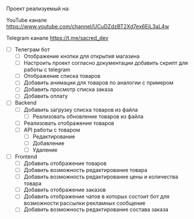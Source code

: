 Проект реализуемый на:

YouTube канале https://www.youtube.com/channel/UCuDZdzBT2Xd7ex6EjL3aL4w

Telegram канале https://t.me/sacred_dev

- [ ] Телеграм бот
  - [ ] Отображение кнопки для открытия магазина
  - [ ] Настроить проект согласно документации добавить скрипт для работы с telegram
  - [ ] Отображение списка товаров
  - [ ] Добавить анимации для товаров по аналогии с примером
  - [ ] Добавить просмотр списка заказа
  - [ ] Добавить оплату
- [ ] Backend
  - [ ] Добавить загрузку списка товаров из файла
    - [ ] Реализовать обновление товаров из файла
  - [ ] Реализовать отображение товаров
  - [ ] API работы с товаром
    - [ ] Редактирование
    - [ ] Добавление
    - [ ] Удаление
- [ ] Frontend
  - [ ] Добавить отображение товаров
  - [ ] Добавить возможность редактирование товара
  - [ ] Добавить возможность редактирование цены и количества товара
  - [ ] Добавить отображение заказов
  - [ ] Добавить отображение чатов в которых состоит бот для возможности рассылки рекламных сообщение
  - [ ] Добавить возможность редактирование состава заказа

